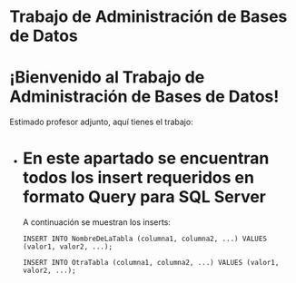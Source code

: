 
  <h1>Trabajo de Administración de Bases de Datos</h1>

</head>
<body>
  <div class="container">
    <h1>¡Bienvenido al Trabajo de Administración de Bases de Datos!</h1>
    <p>Estimado profesor adjunto, aquí tienes el trabajo:</p>
    <ul>
      <li>
        <h1>En este apartado se encuentran todos los insert requeridos en formato Query para SQL Server</h1>
        <p>A continuación se muestran los inserts:</p>
        <!-- Aquí puedes agregar tus inserts en formato Query -->
        <pre><code>INSERT INTO NombreDeLaTabla (columna1, columna2, ...) VALUES (valor1, valor2, ...);</code></pre>
        <pre><code>INSERT INTO OtraTabla (columna1, columna2, ...) VALUES (valor1, valor2, ...);</code></pre>
      </li>
    </ul>
  </div>
</body>

